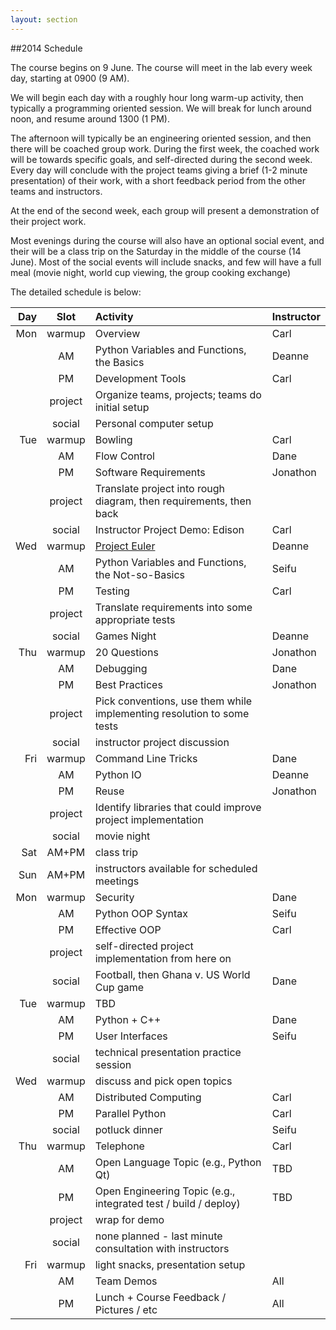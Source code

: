 ```yaml
---
layout: section
---
```

##2014 Schedule

The course begins on 9 June.  The course will meet in the lab every week day, starting at 0900 (9 AM).

We will begin each day with a roughly hour long warm-up activity, then typically a programming oriented session.
We will break for lunch around noon, and resume around 1300 (1 PM).

The afternoon will typically be an engineering oriented session, and then there will be coached group work.
During the first week, the coached work will be towards specific goals, and self-directed during the second week.
Every day will conclude with the project teams giving a brief (1-2 minute presentation) of their work, with a short
feedback period from the other teams and instructors.

At the end of the second week, each group will present a demonstration of their project work.

Most evenings during the course will also have an optional social event, and their will be a class trip on
the Saturday in the middle of the course (14 June).  Most of the social events
will include snacks, and few will have a full meal (movie night, world cup viewing,
the group cooking exchange)

The detailed schedule is below:

| Day | Slot | Activity | Instructor
|----:|:----:|:---------|:----------
| Mon | warmup | Overview | Carl
|| AM | Python Variables and Functions, the Basics | Deanne
|| PM | Development Tools | Carl
|| project | Organize teams, projects; teams do initial setup
|| social | Personal computer setup
| Tue | warmup | Bowling | Carl
|| AM | Flow Control | Dane
|| PM | Software Requirements | Jonathon
|| project | Translate project into rough diagram, then requirements, then back
|| social | Instructor Project Demo: Edison | Carl
| Wed | warmup | [Project Euler](http://projecteuler.net) | Deanne
|| AM | Python Variables and Functions, the Not-so-Basics | Seifu
|| PM | Testing | Carl
|| project | Translate requirements into some appropriate tests
|| social | Games Night | Deanne
| Thu | warmup | 20 Questions | Jonathon
|| AM | Debugging | Dane
|| PM | Best Practices | Jonathon
|| project | Pick conventions, use them while implementing resolution to some tests
|| social | instructor project discussion
|Fri | warmup | Command Line Tricks | Dane
|| AM | Python IO | Deanne
|| PM | Reuse | Jonathon
|| project | Identify libraries that could improve project implementation
|| social | movie night
| Sat | AM+PM | class trip
| Sun | AM+PM | instructors available for scheduled meetings
| Mon | warmup | Security | Dane
|| AM | Python OOP Syntax | Seifu
|| PM | Effective OOP | Carl
|| project | self-directed project implementation from here on
|| social | Football, then Ghana v. US World Cup game | Dane
| Tue | warmup | TBD
|| AM | Python + C++ | Dane
|| PM | User Interfaces | Seifu
|| social | technical presentation practice session
| Wed | warmup | discuss and pick open topics
|| AM | Distributed Computing | Carl
|| PM | Parallel Python | Carl
|| social | potluck dinner | Seifu
| Thu | warmup | Telephone | Carl
|| AM | Open Language Topic (e.g., Python Qt) | TBD
|| PM | Open Engineering Topic (e.g., integrated test / build / deploy) | TBD
|| project | wrap for demo
|| social | none planned - last minute consultation with instructors
| Fri | warmup | light snacks, presentation setup
|| AM | Team Demos | All
|| PM | Lunch + Course Feedback / Pictures / etc | All
